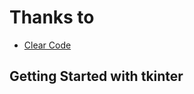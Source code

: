 # Thanks to
- [Clear Code](https://www.youtube.com/watch?v=mop6g-c5HEY)

## Getting Started with tkinter